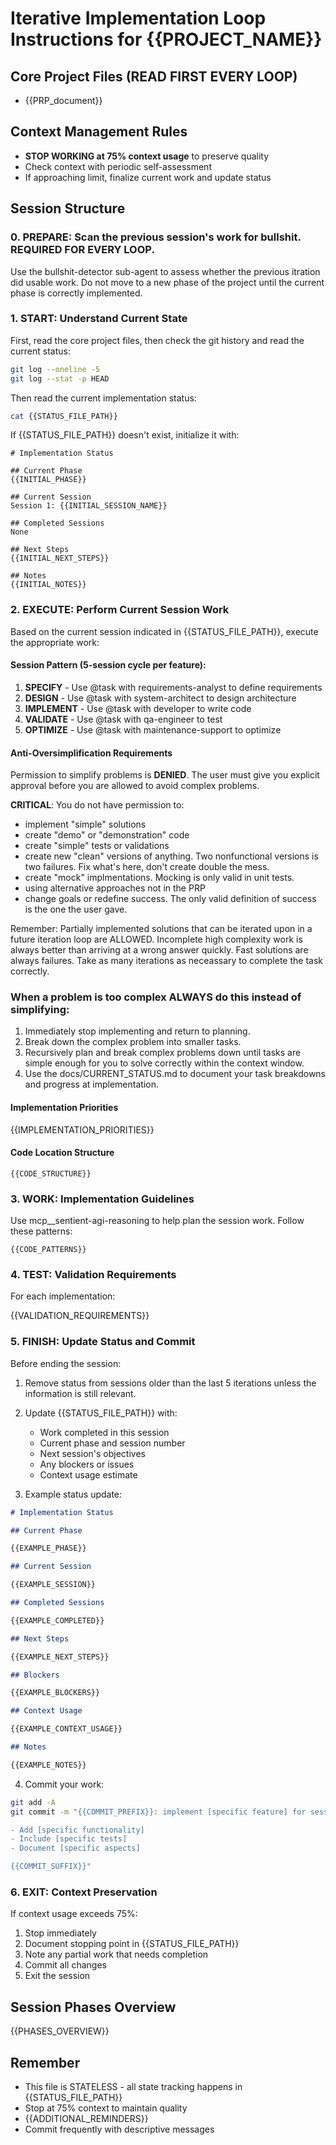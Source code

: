 # Iterative Implementation Loop Instructions for {{PROJECT_NAME}}

## Core Project Files (READ FIRST EVERY LOOP)
- {{PRP_document}}

## Context Management Rules

- **STOP WORKING at 75% context usage** to preserve quality
- Check context with periodic self-assessment
- If approaching limit, finalize current work and update status

## Session Structure

### 0. PREPARE: Scan the previous session's work for bullshit. REQUIRED FOR EVERY LOOP.

Use the bullshit-detector sub-agent to assess whether the previous itration did usable work. Do not move to a new phase of the project until the current phase is correctly implemented.

### 1. START: Understand Current State

First, read the core project files, then check the git history and read the current status:

```bash
git log --oneline -5
git log --stat -p HEAD
```

Then read the current implementation status:

```bash
cat {{STATUS_FILE_PATH}}
```

If {{STATUS_FILE_PATH}} doesn't exist, initialize it with:

```
# Implementation Status

## Current Phase
{{INITIAL_PHASE}}

## Current Session
Session 1: {{INITIAL_SESSION_NAME}}

## Completed Sessions
None

## Next Steps
{{INITIAL_NEXT_STEPS}}

## Notes
{{INITIAL_NOTES}}
```

### 2. EXECUTE: Perform Current Session Work

Based on the current session indicated in {{STATUS_FILE_PATH}}, execute the appropriate work:

#### Session Pattern (5-session cycle per feature):

1. **SPECIFY** - Use @task with requirements-analyst to define requirements
2. **DESIGN** - Use @task with system-architect to design architecture
3. **IMPLEMENT** - Use @task with developer to write code
4. **VALIDATE** - Use @task with qa-engineer to test
5. **OPTIMIZE** - Use @task with maintenance-support to optimize

#### Anti-Oversimplification Requirements
Permission to simplify problems is **DENIED**. The user must give you explicit approval before you are allowed to avoid complex problems.

**CRITICAL**: You do not have permission to:
- implement "simple" solutions
- create "demo" or "demonstration" code
- create "simple" tests or validations
- create new "clean" versions of anything. Two nonfunctional versions is two failures. Fix what's here, don't create double the mess.
- create "mock" implmentations. Mocking is only valid in unit tests.
- using alternative approaches not in the PRP
- change goals or redefine success. The only valid definition of success is the one the user gave.

Remember: Partially implemented solutions that can be iterated upon in a future iteration loop are ALLOWED. Incomplete high complexity work is always better than arriving at a wrong answer quickly. Fast solutions are always failures. Take as many iterations as neceassary to complete the task correctly.

### When a problem is too complex ALWAYS do this instead of simplifying:
  1. Immediately stop implementing and return to planning.
  2. Break down the complex problem into smaller tasks.
  3. Recursively plan and break complex problems down until tasks are simple enough for you to solve correctly within the context window.
  4. Use the docs/CURRENT_STATUS.md to document your task breakdowns and progress at implementation.

#### Implementation Priorities

{{IMPLEMENTATION_PRIORITIES}}

#### Code Location Structure

```
{{CODE_STRUCTURE}}
```

### 3. WORK: Implementation Guidelines

Use mcp__sentient-agi-reasoning to help plan the session work. Follow these patterns:

```{{CODE_LANGUAGE}}
{{CODE_PATTERNS}}
```

### 4. TEST: Validation Requirements

For each implementation:

{{VALIDATION_REQUIREMENTS}}

### 5. FINISH: Update Status and Commit

Before ending the session:

1. Remove status from sessions older than the last 5 iterations unless the information is still relevant.
2. Update {{STATUS_FILE_PATH}} with:
   - Work completed in this session
   - Current phase and session number
   - Next session's objectives
   - Any blockers or issues
   - Context usage estimate

3. Example status update:

```markdown
# Implementation Status

## Current Phase

{{EXAMPLE_PHASE}}

## Current Session

{{EXAMPLE_SESSION}}

## Completed Sessions

{{EXAMPLE_COMPLETED}}

## Next Steps

{{EXAMPLE_NEXT_STEPS}}

## Blockers

{{EXAMPLE_BLOCKERS}}

## Context Usage

{{EXAMPLE_CONTEXT_USAGE}}

## Notes

{{EXAMPLE_NOTES}}
```

4. Commit your work:

```bash
git add -A
git commit -m "{{COMMIT_PREFIX}}: implement [specific feature] for session N

- Add [specific functionality]
- Include [specific tests]
- Document [specific aspects]

{{COMMIT_SUFFIX}}"
```

### 6. EXIT: Context Preservation

If context usage exceeds 75%:

1. Stop immediately
2. Document stopping point in {{STATUS_FILE_PATH}}
3. Note any partial work that needs completion
4. Commit all changes
5. Exit the session

## Session Phases Overview

{{PHASES_OVERVIEW}}

## Remember

- This file is STATELESS - all state tracking happens in {{STATUS_FILE_PATH}}
- Stop at 75% context to maintain quality
- {{ADDITIONAL_REMINDERS}}
- Commit frequently with descriptive messages
